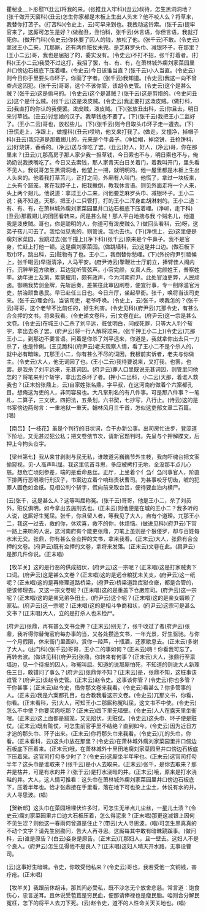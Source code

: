 <!-- { "loadSidebar": true } -->
瞿秘业＿ト肜慰?(丑云)将我的来。(张推丑入牢科)(丑云)叔待，怎生黑洞洞地？(张千做开天窗科)(丑云)怎生你家都是木板上生出人头末？他不咬人么？将草来，我替你打苫子。(打苫科)(令史上，云)可早来到也。我拽动这铃索。(张千云)提牢官来了，这厮可怎生是好？(做枷丑，丑怕科，张千云)休言语，你但言语，我就打死你。(做开门科)(令史云)你休要了囚人的钱，放松了他。(张千云)不敢。(令史云)拿过王小二来，兀那厮，还有两件赃仗未完。是芝麻罗头巾、减银环子，在那里？(王小二云)哥，我也是屈招了的，委实没有。(令史云)不打不招，张千打着者。(打科)(王小二云)我受不过这打，我招了罢，有、有、有，在萧林城外瘸刘家菜园里井口傍边石板底下压着哩。(令史云)今日该谁当直？(张千云)小人当直。(令史云)则今日你手里要头巾环子，你画了字者。(张千云)我知道。(令史云)我这一向不曾查点这囚犯。(张千云)哥哥，这个不该你管，该胡令史管。(令史云)这个是甚么贼？(张千云)这是偷马的。(令史云)这个是甚贼？(张千云)这是剪绺的。(令史问丑云)这个是什么贼。(张千云)这是泼皮贼。(令史云)我正要打这泼皮贼。(做打科，云)我直打的你认的我便罢。泼皮贼，泼皮贼。(下)(张放丑出科，云)你且去，明日来讨草钱。(丑云)讨您娘的汉子。我草钱也不要了。(下)(张千云)我把王小二监好了。(王小二云)哥也，放松些儿。(下)(张千云)则今日取头巾环子走一遭去。(下)(丑慌走上，净跟上，做撞科)(丑云)哎哟，他又来打我了。(做走，又撞净，掉帽子科)(丑云)我只道是那戴翅儿的，元来是个牛鼻子。(净拾帽，掉烧饼，丑抢饼科，云)好烧饼，香香的。(净云)送与你吃了罢。(丑云)好人，好人，(净云)哥，你在那里来？(丑云)兀那高房子那人家少我一担草钱，今日索也不与，明日索也不与，俺奶奶说我换嘴吃了。今日又去索钱，那人家青天白日关着门，着我叫开门，里头看不见人。我说哥怎生黑洞洞地，他望上一搠，就明明的。他一屋里都是木板上生出人头来的。他着我打草苫儿，正打之间，外厢有人叫门。他慌了，拿过一块板来，上头有个窟笼，套在我脖子上，把我撇倒，教我休言语。则见外面走将一个人来，头上两个翅儿。他说道：拿过王小二来，问他要芝麻罗头巾、减银环子。王小二说：我不知道。天那，把王小二只管打，打的王小二浑身血胡淋刺的。王小二道：有、有、有，在萧林城外瘸刘家菜园里井口边石板底下压着哩。(净听，走下科)(丑云)那戴翅儿的团团看转来，问是甚么贼！那人平白地揣与我
个贼名儿，他道我是泼皮贼。哥也，你是聪明的人，你道可有泼皮贼么？(做回头看科，云)呀，这弟子孩儿可去了。我恰似见鬼的，则管说。我也去也。(下)(净慌上，云)这里便是瘸刘家菜园，我跳过去(张千撞上)(净下科)(张千云)原来是个牛鼻子。我不是官身，忙赶上打他一顿。这是瘸刘家菜园。(做跳墙科，云)这是井口边。(做石板下取巾环，跳出科，云)赃物有了也。王小二，我倒替你愁哩。(下)(外扮府尹引祗候上，张千喝云)早衙清净，人马平安。(府尹诗云)擎鞭壮士厅前立，捧臂佳人阁内行。沉醉早筵方欲散，耳边犹听管弦声。小官完颜，女真人氏。完颜姓王，普察姓李。幼年进士及第，累蒙擢用，颇有政声，今为河南府尹。此处官浊吏弊，人民顽卤。御赐我势剑金牌，先斩后奏，差某往此审囚刷卷，便宜行事，专一削除滥官污吏，禁治顽鲁愚民。早已赴任三日也。今日升厅，坐起早衙。张千，唤将当该司吏来。(张千云)理会的。当该司吏，老爷呼唤。(令史上，云)张千，唤我怎的？(张千云)哥哥，这个老爷不比前任的，好生利害。(令史见科)(府尹云)兀那令史，有甚么合佥押的文书，将来我看。(令史递文卷科，云)文卷在此。(府尹云)这一宗是甚么文卷。(令史云)在城王小二杀了刘平远，赃仗明白，问成死罪，只等大人判个斩宇，拿出去杀了罢。(府尹云)将一行人解将过来。(张千押王小二上)(令史云)兀那王小二，到那边不要言语。问着是你杀了刘平远来，你道是，我就拿你出去只一刀杀了，也是伶俐。(王见跪科)(府尹云)老夫观察人情，看了王小二不是个杀人的，就中必有暗昧。兀那王小二，你有甚么不尽的词因，我根前实诉者，老夫与你做主。(令史云)大人，他无词因了也。(王小二云)我待要说来，又打我，也罢，也罢。是我杀了刘平远来，无甚词因。(府尹云)罪人口里既说无甚词因，则管里问他怎的？将笔来判个斩字，拿出去杀坏了者。(押小二出科，小二云)天那，着谁人救我也？(正末扮张鼎上，云)自家姓张名鼎，字平叔，在这河南府做着个六案都孔目。想俺这为吏的人，非同容易也。大凡掌刑名的有八件事。可是那八件事？一笔札，二算子，三文状，四把法，五条划，六书契，七抄写，八行止。(诗云)这的是书案傍边两句言：一重地狱一重天。翰林风月三千首，怎似这吏部文章二百篇。(唱)

【南吕】【一枝花】虽是个判行的旧状词，合干办新公事。出司房忙进步，登涩道下阶址。又无甚过犯公私；把文卷依节次，请新官题判时。先呈与个押解牒文，后押上今拘头佥字。

【梁州第七】我从来甘剥剥与民无私，谁敢道另巍巍节外生枝，我向吓魂台把文案偷窥视，见-人高声叫屈。我这里低首寻思，多应被拷打无地，全没那半点儿心慈。想危亡顷刻参差，端的是垂命悬丝。正厅，上坐着个亻刍亻刍问事官人，阶直下排两行恶哏哏行刑汉子，书案边立着个响珰责状曹司。为甚事咬牙切齿，唬的犯罪人画色如金纸。见相公判个斩字，慌向前来取台旨，便待要血泊内横尸。

(云)张千，这是甚么人？这等叫屈称冤。(张千云)哥哥，他是王小二，杀了刘员外，赃仗俱明，如今拿出去施刑去也。(正未云)则他便是在城的王小二？我多听的人说，这厮好生冤屈。张千，你且留人者，等我见了大人，自有个道理。兀那王小二，我这一过去，救的你，休欢喜，救不的你，休烦恼。(做进见科)(府尹云)下官一路上来听的人说，这河南府有个能吏张鼎，刀笔上虽则是个狠偻罗，却与百姓每水米无交。张鼎，你有甚么合佥押的文书，拿来我看。(正末云)大人，张鼎有合佥押的文卷。(府尹云)既有佥押的文卷，拿将来发落。(正末云)文卷在此。(肩尹云)是那几件你说。(正末唱)

【牧羊关】这的是行恶的供成招伏，(府尹云)这一宗呢？(正末唱)这是打家贼责下口词。(府尹云)这是甚么文卷？(正末唱)这的是远仓粮犹未关支，(府尹云)这一纸呢？(正末唱)这的是再修理道路桥梁，(府尹云)桥梁道路库狱仓廒，都是合管的，便该修理去。又这一宗文卷呢？(正末唱)这的是重盖下仓廒库司。(府尹云)这一宗呢？(正末唱)这的是亲兄弟争田土，(府尹云)这个呢？(正末唱)这的是亲女婿赖了家私。(府尹云)这一宗呢？(正末唱)这的是相斗争商和状，(府尹云)这宗可是甚么文书？(正末唱)大人，立的是打杀人也未检尸。

(府尹云)张鼎，再有甚么文书佥押？(正末云)别无了，张千收过了者(府尹云)张鼎，我听得你替俺官府每办事的当，又各处攒造文书，一年光景，好生驱驰。与你一个月假限，休来衙门里画卯。赏你一羫芦，十瓶酒，还家歇息去。(正末云)多谢了大人。(出门科)(张千云)哥哥，王小二的事如何？(正未云)嗨！你看我可忘了。再转去波。(做进见科)(府尹云)张鼎，你转来有何事？(正末云)大人，张鼎行至禀墙边，见一个待报的囚人，称冤叫屈。知道的说那厮怕死，不知道的则说大人新理任三日，敢错问了事么？(府尹云)张鼎你不知？(正末云)是，张鼎不知，这桩事该谁管？(府尹云)该赵令史管。(正末云)赵令史。这事该你管？(令史云)你也多管？干你甚事；(正末云)赵令史，借你那文卷来我看。(令史云)看甚么？你多管事的人。(正末云)我是六案都孔目，也合教我看这宗文卷。(令史云)兀那文书，你看，你看。(正末看科，云)大人，可知王小二那厮称冤叫屈，这文书不中使。(令史云)怎么不中使？你要买肉吃那？(正末云)四下里无墙壁。(令史云)人人在露天里坐衙哩。(正末云)这上面都是窟笼，又无招伏，无赃仗。(令史云)这头巾、环子便是赃仗。(正末云)既有赃仗，可怎生前官手里不结绝？直到如今。(令史云)因为近日方才追的那头巾、环子出来。(正末云)你将那头巾来我看。(令史云)兀的头巾，你看。(正末看科，云)这头巾放在那里？(令史云)在萧林城外瘸刘家菜园里井口傍边石板底下压着来。(正末云)哦，在萧林城外十里田地瘸刘家菜园里井口傍边石板底下压着采。这官司打勾多少时了？(令史云)这厮坐半年牢也。(正末云)这官司打勾半年？这头巾是谁取来？(张千云)是小人去取来。(正末云)张千，是你去取来？那井是枯井，可是有水的井？(张于云)是打水浇畦的井。(正末云)哦，原来是打水浇畦的井。大人，这人情可推看：这头巾在萧林城外瘸刘家菜园里井口傍边石板底下，压着半年也。恰才张鼎接在手里看，落在地下可也染上尘土，休说有水的井。大人寻思波。(唱)

【贺新郎】这头巾在菜园坦埋伏许多时，可怎生无半点儿尘丝，一星儿土渍？(令史云)瘸刘家菜园里井口边大石板压着，怎么得泥来？(正末唱)那更这减银上因何不见生涩？则他这一春雨何曾道是住止？(带云)大人寻思波。(唱)可怎生黑真真的不动个文字？请先生别勘问，告大人再寻思。这厮每其中敢有暗昧跷蹊事。(做问科，云)谁是原告？(白云)妾身是原告。(正末云)兀那妇人，且一壁去。这妇人不是个良人。(府尹云)怎生见得他不是良人？(正末唱)这妇人晴天开水路，无事设曹司。

(云)这事好生暗昧。令史，你敢受他私来？(令史云)哥也，我若受他一文铜钱，害疗疮。(正末唱)

【牧羊关】我跟前休胡讳，那其间必受私，既不沙怎无个放舍悲慈。常言道：饱食伤心，忠言逆耳。且休说受苞苴是穷民血，便那请俸禄也是瘦民脂。咱则合分解民冤枉，怎下的将平人去刀下死。(云)赵令史，道不的人性命关天关地也。(唱)

